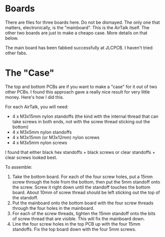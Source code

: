 # Boards

There are files for three boards here.  Do not be dismayed.  The only one that matters, electronically, is the "mainboard".  This is the AirTalk itself.  The other two boards are just to make a cheapo case.  More details on that below.

The main board has been fabbed successfully at JLCPCB.  I haven't tried other fabs.


# The "Case"

The top and bottom PCBs are if you want to make a "case" for it out of two other PCBs. I found this approach gave a really nice result for very little money.  Here's how I did this.

For each AirTalk, you will need:

* 4 x M3x15mm nylon standoffs (the kind with the internal thread that can take screws in both ends, not with the screw thread sticking out the bottom)
* 4 x M3x5mm nylon standoffs
* 4 x M3x15mm (or M3x12mm) nylon screws
* 4 x M3x5mm nylon screws

I found that either black hex standoffs + black screws or clear standoffs + clear screws looked best.

To assemble:

1. Take the bottom board.  For each of the four screw holes, put a 15mm screw through the hole from the bottom, then put the 5mm standoff onto the screw.  Screw it right down until the standoff touches the bottom board.  About 10mm of screw thread should be left sticking out the top of the standoff.
2. Put the mainboard onto the bottom board with the four screw threads through the four holes in the mainboard.
3. For each of the screw threads, tighten the 15mm standoff onto the bits of screw thread that are visible.  This will fix the mainboard down.
4. Line the four screw holes in the top PCB up with the four 15mm standoffs.  Fix the top board down with the four 5mm screws.

